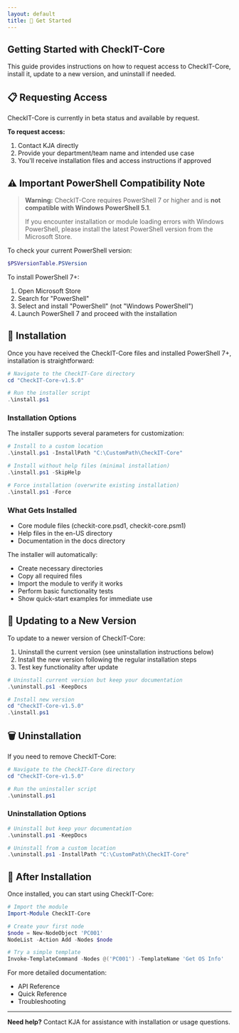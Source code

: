 ```yaml
---
layout: default
title: 🚀 Get Started
---
```


<link rel="stylesheet" href="../assets/style.css">

## Getting Started with CheckIT-Core

This guide provides instructions on how to request access to CheckIT-Core, install it, update to a new version, and uninstall if needed.

## 📋 Requesting Access

CheckIT-Core is currently in beta status and available by request.

**To request access:**

1. Contact KJA directly
2. Provide your department/team name and intended use case
3. You'll receive installation files and access instructions if approved

## ⚠️ Important PowerShell Compatibility Note

> **Warning:** CheckIT-Core requires PowerShell 7 or higher and is **not compatible with Windows PowerShell 5.1**. 
>
> If you encounter installation or module loading errors with Windows PowerShell, please install the latest PowerShell version from the Microsoft Store.

To check your current PowerShell version:

```powershell
$PSVersionTable.PSVersion
```

To install PowerShell 7+:
1. Open Microsoft Store
2. Search for "PowerShell"
3. Select and install "PowerShell" (not "Windows PowerShell")
4. Launch PowerShell 7 and proceed with the installation

## 🔧 Installation

Once you have received the CheckIT-Core files and installed PowerShell 7+, installation is straightforward:

```powershell
# Navigate to the CheckIT-Core directory
cd "CheckIT-Core-v1.5.0"

# Run the installer script
.\install.ps1
```

### Installation Options

The installer supports several parameters for customization:

```powershell
# Install to a custom location
.\install.ps1 -InstallPath "C:\CustomPath\CheckIT-Core"

# Install without help files (minimal installation)
.\install.ps1 -SkipHelp

# Force installation (overwrite existing installation)
.\install.ps1 -Force
```

### What Gets Installed

- Core module files (checkit-core.psd1, checkit-core.psm1)
- Help files in the en-US directory
- Documentation in the docs directory

The installer will automatically:
- Create necessary directories
- Copy all required files
- Import the module to verify it works
- Perform basic functionality tests
- Show quick-start examples for immediate use

## 🔄 Updating to a New Version

To update to a newer version of CheckIT-Core:

1. Uninstall the current version (see uninstallation instructions below)
2. Install the new version following the regular installation steps
3. Test key functionality after update

```powershell
# Uninstall current version but keep your documentation
.\uninstall.ps1 -KeepDocs

# Install new version
cd "CheckIT-Core-v1.5.0"
.\install.ps1
```

## 🗑️ Uninstallation

If you need to remove CheckIT-Core:

```powershell
# Navigate to the CheckIT-Core directory
cd "CheckIT-Core-v1.5.0"

# Run the uninstaller script
.\uninstall.ps1
```

### Uninstallation Options

```powershell
# Uninstall but keep your documentation
.\uninstall.ps1 -KeepDocs

# Uninstall from a custom location
.\uninstall.ps1 -InstallPath "C:\CustomPath\CheckIT-Core"
```

## 🚀 After Installation

Once installed, you can start using CheckIT-Core:

```powershell
# Import the module
Import-Module CheckIT-Core

# Create your first node
$node = New-NodeObject 'PC001'
NodeList -Action Add -Nodes $node

# Try a simple template
Invoke-TemplateCommand -Nodes @('PC001') -TemplateName 'Get OS Info'
```

For more detailed documentation:
- API Reference
- Quick Reference
- Troubleshooting

---

**Need help?** Contact KJA for assistance with installation or usage questions.
